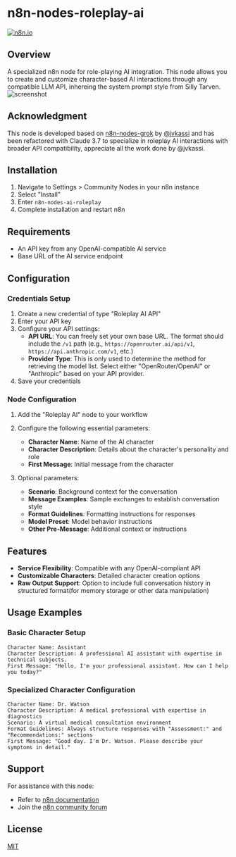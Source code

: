 # n8n-nodes-roleplay-ai

[![n8n.io](https://img.shields.io/badge/powered%20by-n8n.io-green.svg?style=for-the-badge)](https://n8n.io)

## Overview

A specialized n8n node for role-playing AI integration. This node allows you to create and customize character-based AI interactions through any compatible LLM API, inhereing the system prompt style from Silly Tarven.
![screenshot](http://ipic-vanish-hk.oss-cn-hongkong.aliyuncs.com/ipic/2025-04-12-203735.png)

## Acknowledgment

This node is developed based on [n8n-nodes-grok](https://github.com/jvkassi/n8n-nodes-grok/tree/main) by [@jvkassi](https://github.com/jvkassi) and has been refactored with Claude 3.7 to specialize in roleplay AI interactions with broader API compatibility, appreciate all the work done by @jvkassi.

## Installation

1. Navigate to Settings > Community Nodes in your n8n instance
2. Select "Install"
3. Enter `n8n-nodes-ai-roleplay`
4. Complete installation and restart n8n

## Requirements

- An API key from any OpenAI-compatible AI service
- Base URL of the AI service endpoint

## Configuration

### Credentials Setup
1. Create a new credential of type "Roleplay AI API"
2. Enter your API key
3. Configure your API settings:
   - **API URL**: You can freely set your own base URL. The format should include the `/v1` path (e.g., `https://openrouter.ai/api/v1`, `https://api.anthropic.com/v1`, etc.)
   - **Provider Type**: This is only used to determine the method for retrieving the model list. Select either "OpenRouter/OpenAI" or "Anthropic" based on your API provider.
4. Save your credentials

### Node Configuration
1. Add the "Roleplay AI" node to your workflow
2. Configure the following essential parameters:
   - **Character Name**: Name of the AI character
   - **Character Description**: Details about the character's personality and role
   - **First Message**: Initial message from the character

3. Optional parameters:
   - **Scenario**: Background context for the conversation
   - **Message Examples**: Sample exchanges to establish conversation style
   - **Format Guidelines**: Formatting instructions for responses
   - **Model Preset**: Model behavior instructions
   - **Other Pre-Message**: Additional context or instructions

## Features

- **Service Flexibility**: Compatible with any OpenAI-compliant API
- **Customizable Characters**: Detailed character creation options
- **Raw Output Support**: Option to include full conversation history in structured format(for memory storage or other data manipulation)

## Usage Examples

### Basic Character Setup

```
Character Name: Assistant
Character Description: A professional AI assistant with expertise in technical subjects.
First Message: "Hello, I'm your professional assistant. How can I help you today?"
```

### Specialized Character Configuration

```
Character Name: Dr. Watson
Character Description: A medical professional with expertise in diagnostics
Scenario: A virtual medical consultation environment
Format Guidelines: Always structure responses with "Assessment:" and "Recommendations:" sections
First Message: "Good day. I'm Dr. Watson. Please describe your symptoms in detail."
```

## Support

For assistance with this node:
- Refer to [n8n documentation](https://docs.n8n.io/)
- Join the [n8n community forum](https://community.n8n.io/)

## License

[MIT](LICENSE.md)
